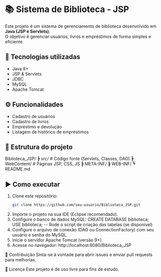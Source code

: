 # 📚 Sistema de Biblioteca - JSP
Este projeto é um sistema de gerenciamento de biblioteca desenvolvido em **Java (JSP e Servlets)**.  
O objetivo é gerenciar usuários, livros e empréstimos de forma simples e eficiente.

## 🚀 Tecnologias utilizadas
- Java 8+  
- JSP & Servlets  
- JDBC  
- MySQL  
- Apache Tomcat  

## ⚙️ Funcionalidades
- Cadastro de usuários  
- Cadastro de livros  
- Empréstimo e devolução  
- Listagem de histórico de empréstimos  

## 📂 Estrutura do projeto
Biblioteca_JSP/
┣ src/ # Código fonte (Servlets, Classes, DAO)
┣ WebContent/ # Páginas JSP, CSS, JS
┣ META-INF/
┣ WEB-INF/
┗ README.md

## ▶️ Como executar
1. Clone este repositório:  
   ```bash
   git clone https://github.com/seu-usuario/Biblioteca_JSP.git
2. Importe o projeto na sua IDE (Eclipse recomendado).
3. Configure o banco de dados MySQL:
    CREATE DATABASE biblioteca;
    USE biblioteca;
    -- Rode o script de criação das tabelas (se disponível)
4. Configure o arquivo de conexão (DAO ou ConnectionFactory) com seu usuário e senha do MySQL.
5. Inicie o servidor Apache Tomcat (versão 9+).
6. Acesse no navegador:
    http://localhost:8080/Biblioteca_JSP

🤝 Contribuição
Sinta-se à vontade para abrir issues e enviar pull requests para melhorias.

📜 Licença
Este projeto é de uso livre para fins de estudo.

